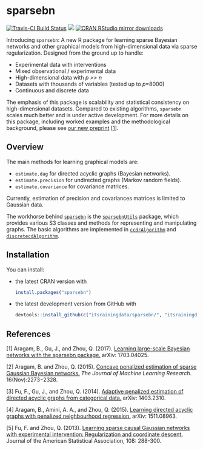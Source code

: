 sparsebn
========

[![Travis-CI Build Status](https://travis-ci.org/itsrainingdata/sparsebn.svg?branch=master)](https://travis-ci.org/itsrainingdata/sparsebn) [![](http://www.r-pkg.org/badges/version/sparsebn)](http://www.r-pkg.org/pkg/sparsebn) [![CRAN RStudio mirror downloads](http://cranlogs.r-pkg.org/badges/sparsebn)](http://www.r-pkg.org/pkg/sparsebn)

Introducing `sparsebn`: A new R package for learning sparse Bayesian networks and other graphical models from high-dimensional data via sparse regularization. Designed from the ground up to handle:

-   Experimental data with interventions
-   Mixed observational / experimental data
-   High-dimensional data with *p &gt;&gt; n*
-   Datasets with thousands of variables (tested up to *p*=8000)
-   Continuous and discrete data

The emphasis of this package is scalability and statistical consistency on high-dimensional datasets. Compared to existing algorithms, `sparsebn` scales much better and is under active development. For more details on this package, including worked examples and the methodological background, please see [our new preprint](https://arxiv.org/abs/1703.04025) \[[1](#references)\].

Overview
--------

The main methods for learning graphical models are:

-   `estimate.dag` for directed acyclic graphs (Bayesian networks).
-   `estimate.precision` for undirected graphs (Markov random fields).
-   `estimate.covariance` for covariance matrices.

Currently, estimation of precision and covariances matrices is limited to Gaussian data.

The workhorse behind [`sparsebn`](http://www.github.com/itsrainingdata/sparsebn/) is the [`sparsebnUtils`](http://www.github.com/itsrainingdata/sparsebnUtils/) package, which provides various S3 classes and methods for representing and manipulating graphs. The basic algorithms are implemented in [`ccdrAlgorithm`](http://www.github.com/itsrainingdata/ccdrAlgorithm/) and [`discretecdAlgorithm`](http://www.github.com/gujyjean/discretecdAlgorithm/).

Installation
------------

You can install:

-   the latest CRAN version with

    ``` r
    install.packages("sparsebn")
    ```

-   the latest development version from GitHub with

    ``` r
    devtools::install_github(c("itsrainingdata/sparsebn/", "itsrainingdata/sparsebnUtils/dev", "itsrainingdata/ccdrAlgorithm/dev", "gujyjean/discretecdAlgorithm"))
    ```

References
----------

\[1\] Aragam, B., Gu, J., and Zhou, Q. (2017). [Learning large-scale Bayesian networks with the sparsebn package.](https://arxiv.org/abs/1703.04025) arXiv: 1703.04025.

\[2\] Aragam, B. and Zhou, Q. (2015). [Concave penalized estimation of sparse Gaussian Bayesian networks.](http://jmlr.org/papers/v16/aragam15a.html) *The Journal of Machine Learning Research*. 16(Nov):2273−2328.

\[3\] Fu, F., Gu, J., and Zhou, Q. (2014). [Adaptive penalized estimation of directed acyclic graphs from categorical data.](http://arxiv.org/abs/1403.2310) arXiv: 1403.2310.

\[4\] Aragam, B., Amini, A. A., and Zhou, Q. (2015). [Learning directed acyclic graphs with penalized neighbourhood regression.](http://arxiv.org/abs/1511.08963) arXiv: 1511.08963.

\[5\] Fu, F. and Zhou, Q. (2013). [Learning sparse causal Gaussian networks with experimental intervention: Regularization and coordinate descent.](http://amstat.tandfonline.com/doi/abs/10.1080/01621459.2012.754359) Journal of the American Statistical Association, 108: 288-300.
